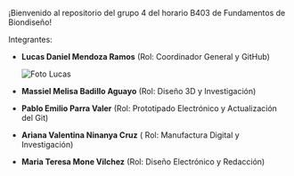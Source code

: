 ¡Bienvenido al repositorio del grupo 4 del horario B403 de Fundamentos de Biondiseño!

Integrantes:
- **Lucas Daniel Mendoza Ramos** (Rol: Coordinador General y GitHub)

  ![Foto Lucas](https://github.com/user-attachments/assets/b690e9af-9803-479d-b233-e561ee445f9f)


- **Massiel Melisa Badillo Aguayo** (Rol: Diseño 3D y Investigación)
- **Pablo Emilio Parra Valer** (Rol: Prototipado Electrónico y Actualización del Git)
- **Ariana Valentina Ninanya Cruz** ( Rol: Manufactura Digital y Investigación)
- **Maria Teresa Mone Vilchez** (Rol: Diseño Electrónico y Redacción)
